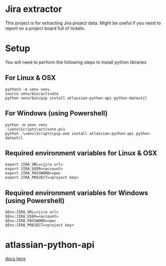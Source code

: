 # Jira extractor

This project is for extracting Jira project data. Might be useful if you need to report on a project board full of tickets.

# Setup
You will need to perform the following steps to install python libraries


## For Linux & OSX
```
python3 -m venv venv
source venv/bin/activate
python venv/bin/pip install atlassian-python-api python-dateutil
```

## For Windows  (using Powershell)
```
python -m venv venv
.\venv\Scripts\activate.ps1
python .\venv\Scripts\pip.exe install atlassian-python-api python-dateutil

```

## Required environment variables for Linux & OSX
```
export JIRA_URL=<jira url>
export JIRA_USER=<account>
export JIRA_PASSWORD=<pw>
export JIRA_PROJECT=<project key>
```

## Required environment variables for Windows (using Powershell)
```
$Env:JIRA_URL=<jira url>
$Env:JIRA_USER=<account>
$Env:JIRA_PASSWORD=<pw>
$Env:JIRA_PROJECT=<project key>
```

# atlassian-python-api

[docs here](https://github.com/atlassian-api/atlassian-python-api)
